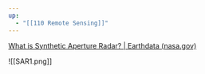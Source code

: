 ```yaml
---
up:
  - "[[110 Remote Sensing]]"
---
```


[What is Synthetic Aperture Radar? | Earthdata (nasa.gov)](https://www.earthdata.nasa.gov/learn/backgrounders/what-is-sar)

![[SAR1.png]]